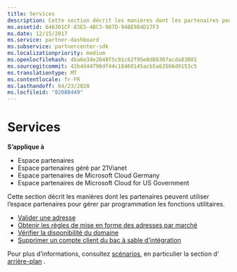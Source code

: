 ```yaml
---
title: Services
description: Cette section décrit les manières dont les partenaires peuvent utiliser l’espace partenaires pour gérer par programmation les fonctions utilitaires.
ms.assetid: 646301CF-83E5-4BC3-987D-948E984D17F3
ms.date: 12/15/2017
ms.service: partner-dashboard
ms.subservice: partnercenter-sdk
ms.localizationpriority: medium
ms.openlocfilehash: 4ba6e34e2048f5c91c62f95e8d88307acda83001
ms.sourcegitcommit: 42b4d44796df44c18460145acb5a63566d9153c5
ms.translationtype: MT
ms.contentlocale: fr-FR
ms.lasthandoff: 04/23/2020
ms.locfileid: "82088449"
---
```

# <a name="utilities"></a>Services

**S’applique à**

- Espace partenaires
- Espace partenaires géré par 21Vianet
- Espace partenaires de Microsoft Cloud Germany
- Espace partenaires de Microsoft Cloud for US Government

Cette section décrit les manières dont les partenaires peuvent utiliser l’espace partenaires pour gérer par programmation les fonctions utilitaires.

- [Valider une adresse](validate-an-address.md)
- [Obtenir les règles de mise en forme des adresses par marché](get-market-specific-validation-data.md)
- [Vérifier la disponibilité du domaine](verify-domain-availability.md)
- [Supprimer un compte client du bac à sable d’intégration](delete-a-customer-account-from-the-integration-sandbox.md)

Pour plus d’informations, consultez [scénarios](scenarios.md), en particulier la section d' [arrière-plan](scenarios.md#background) .